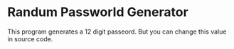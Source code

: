 # Randum Passworld Generator

 This program generates a 12 digit passeord. But you can change this value in source code.
